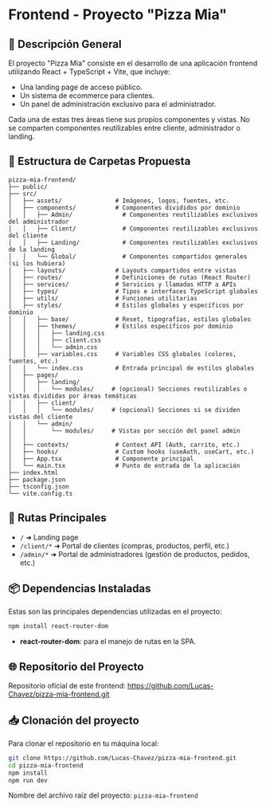 # Frontend - Proyecto "Pizza Mia"

## 🏢 Descripción General

El proyecto "Pizza Mia" consiste en el desarrollo de una aplicación frontend utilizando React + TypeScript + Vite, que incluye:

-   Una landing page de acceso público.
-   Un sistema de ecommerce para clientes.
-   Un panel de administración exclusivo para el administrador.

Cada una de estas tres áreas tiene sus propios componentes y vistas. No se comparten componentes reutilizables entre cliente, administrador o landing.

## 📁 Estructura de Carpetas Propuesta

```
pizza-mia-frontend/
├── public/
├── src/
│   ├── assets/               # Imágenes, logos, fuentes, etc.
│   ├── components/           # Componentes divididos por dominio
│   │   ├── Admin/              # Componentes reutilizables exclusivos del administrador
│   │   ├── Client/             # Componentes reutilizables exclusivos del cliente
│   │   ├── Landing/            # Componentes reutilizables exclusivos de la landing
│   │   └── Global/             # Componentes compartidos generales (si los hubiera)
│   ├── layouts/              # Layouts compartidos entre vistas
│   ├── routes/               # Definiciones de rutas (React Router)
│   ├── services/             # Servicios y llamadas HTTP a APIs
│   ├── types/                # Tipos e interfaces TypeScript globales
│   ├── utils/                # Funciones utilitarias
│   ├── styles/               # Estilos globales y específicos por dominio
│   │   ├── base/             # Reset, tipografías, estilos globales
│   │   ├── themes/           # Estilos específicos por dominio
│   │   │   ├── landing.css
│   │   │   ├── client.css
│   │   │   └── admin.css
│   │   ├── variables.css     # Variables CSS globales (colores, fuentes, etc.)
│   │   └── index.css         # Entrada principal de estilos globales
│   ├── pages/
│   │   ├── landing/
│   │   │   └── modules/     # (opcional) Secciones reutilizables o vistas divididas por áreas temáticas
│   │   ├── client/
│   │   │   └── modules/     # (opcional) Secciones si se dividen vistas del cliente
│   │   └── admin/
│   │       └── modules/     # Vistas por sección del panel admin
│   │       
│   ├── contexts/             # Context API (Auth, carrito, etc.)
│   ├── hooks/                # Custom hooks (useAuth, useCart, etc.)
│   ├── App.tsx               # Componente principal
│   └── main.tsx              # Punto de entrada de la aplicación
├── index.html
├── package.json
├── tsconfig.json
└── vite.config.ts
```

## 🔄 Rutas Principales

-   `/` ➜ Landing page
-   `/client/*` ➜ Portal de clientes (compras, productos, perfil, etc.)
-   `/admin/*` ➜ Portal de administradores (gestión de productos, pedidos, etc.)

## 📦 Dependencias Instaladas

Estas son las principales dependencias utilizadas en el proyecto:

```bash
npm install react-router-dom
```

-   **react-router-dom**: para el manejo de rutas en la SPA.


## 🌐 Repositorio del Proyecto

Repositorio oficial de este frontend: https://github.com/Lucas-Chavez/pizza-mia-frontend.git

## 📥 Clonación del proyecto

Para clonar el repositorio en tu máquina local:

```bash
git clone https://github.com/Lucas-Chavez/pizza-mia-frontend.git
cd pizza-mia-frontend
npm install
npm run dev
```

Nombre del archivo raíz del proyecto: `pizza-mia-frontend`